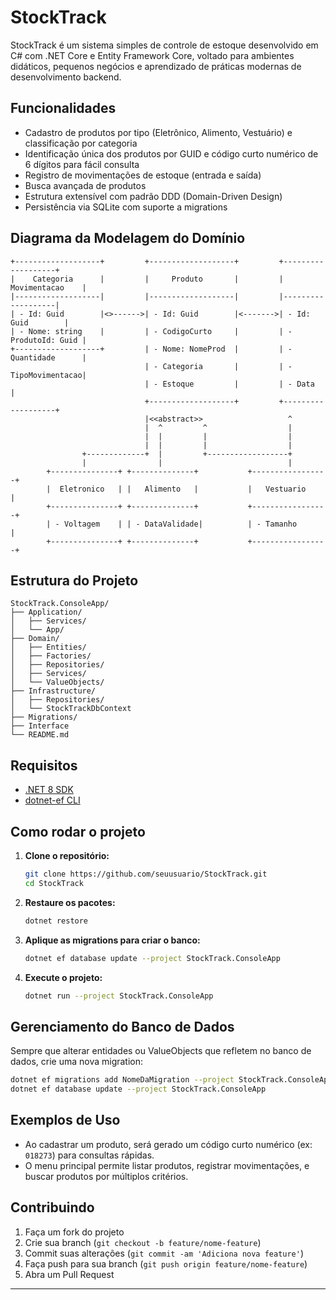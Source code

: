 # StockTrack

StockTrack é um sistema simples de controle de estoque desenvolvido em C# com .NET Core e Entity Framework Core, voltado para ambientes didáticos, pequenos negócios e aprendizado de práticas modernas de desenvolvimento backend.

## Funcionalidades

- Cadastro de produtos por tipo (Eletrônico, Alimento, Vestuário) e classificação por categoria
- Identificação única dos produtos por GUID e código curto numérico de 6 dígitos para fácil consulta
- Registro de movimentações de estoque (entrada e saída)
- Busca avançada de produtos
- Estrutura extensível com padrão DDD (Domain-Driven Design)
- Persistência via SQLite com suporte a migrations

## Diagrama da Modelagem do Domínio

```
+-------------------+         +-------------------+         +-------------------+
|    Categoria      |         |     Produto       |         |   Movimentacao    |
|-------------------|         |-------------------|         |-------------------|
| - Id: Guid        |<>------>| - Id: Guid        |<------->| - Id: Guid        |
| - Nome: string    |         | - CodigoCurto     |         | - ProdutoId: Guid |
+-------------------+         | - Nome: NomeProd  |         | - Quantidade      |
                              | - Categoria       |         | - TipoMovimentacao|
                              | - Estoque         |         | - Data            |
                              +-------------------+         +-------------------+
                              |<<abstract>>                   ^
                              |  ^         ^                  |
                              |  |         |                  |
                              |  |         |                  |
                +-------------+  |         +------------------+
                |                |                            |
        +---------------+ +--------------+           +-----------------+
        |  Eletronico   | |   Alimento   |           |   Vestuario     |
        +---------------+ +--------------+           +-----------------+
        | - Voltagem    | | - DataValidade|          | - Tamanho       |
        +---------------+ +--------------+           +-----------------+
```

## Estrutura do Projeto

```
StockTrack.ConsoleApp/
├── Application/
│   ├── Services/
│   └── App/
├── Domain/
│   ├── Entities/
│   ├── Factories/
│   ├── Repositories/
│   ├── Services/
│   └── ValueObjects/
├── Infrastructure/
│   ├── Repositories/
│   └── StockTrackDbContext
├── Migrations/
├── Interface
└── README.md
```

## Requisitos

- [.NET 8 SDK](https://dotnet.microsoft.com/download)
- [dotnet-ef CLI](https://learn.microsoft.com/ef/core/cli/dotnet)

## Como rodar o projeto

1. **Clone o repositório:**
   ```bash
   git clone https://github.com/seuusuario/StockTrack.git
   cd StockTrack
   ```

2. **Restaure os pacotes:**
   ```bash
   dotnet restore
   ```

3. **Aplique as migrations para criar o banco:**
   ```bash
   dotnet ef database update --project StockTrack.ConsoleApp
   ```

4. **Execute o projeto:**
   ```bash
   dotnet run --project StockTrack.ConsoleApp
   ```

## Gerenciamento do Banco de Dados

Sempre que alterar entidades ou ValueObjects que refletem no banco de dados, crie uma nova migration:

```bash
dotnet ef migrations add NomeDaMigration --project StockTrack.ConsoleApp
dotnet ef database update --project StockTrack.ConsoleApp
```

## Exemplos de Uso

- Ao cadastrar um produto, será gerado um código curto numérico (ex: `018273`) para consultas rápidas.
- O menu principal permite listar produtos, registrar movimentações, e buscar produtos por múltiplos critérios.

## Contribuindo

1. Faça um fork do projeto
2. Crie sua branch (`git checkout -b feature/nome-feature`)
3. Commit suas alterações (`git commit -am 'Adiciona nova feature'`)
4. Faça push para sua branch (`git push origin feature/nome-feature`)
5. Abra um Pull Request

---